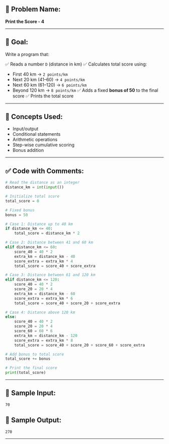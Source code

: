 ## 🧩 **Problem Name:**

**Print the Score - 4**

---

## 🎯 **Goal:**

Write a program that:

✅ Reads a number `D` (distance in km)
✅ Calculates total score using:

- First 40 km → `2 points/km`
- Next 20 km (41–60) → `4 points/km`
- Next 60 km (61–120) → `6 points/km`
- Beyond 120 km → `8 points/km`
  ✅ Adds a fixed **bonus of 50** to the final score
  ✅ Prints the total score

---

## 🧠 **Concepts Used:**

- Input/output
- Conditional statements
- Arithmetic operations
- Step-wise cumulative scoring
- Bonus addition

---

## ✅ **Code with Comments:**

```python
# Read the distance as an integer
distance_km = int(input())

# Initialize total score
total_score = 0

# Fixed bonus
bonus = 50

# Case 1: Distance up to 40 km
if distance_km <= 40:
    total_score = distance_km * 2

# Case 2: Distance between 41 and 60 km
elif distance_km <= 60:
    score_40 = 40 * 2
    extra_km = distance_km - 40
    score_extra = extra_km * 4
    total_score = score_40 + score_extra

# Case 3: Distance between 61 and 120 km
elif distance_km <= 120:
    score_40 = 40 * 2
    score_20 = 20 * 4
    extra_km = distance_km - 60
    score_extra = extra_km * 6
    total_score = score_40 + score_20 + score_extra

# Case 4: Distance above 120 km
else:
    score_40 = 40 * 2
    score_20 = 20 * 4
    score_60 = 60 * 6
    extra_km = distance_km - 120
    score_extra = extra_km * 8
    total_score = score_40 + score_20 + score_60 + score_extra

# Add bonus to total score
total_score += bonus

# Print the final score
print(total_score)
```

---

## 🧪 **Sample Input:**

```
70
```

## 🧾 **Sample Output:**

```
270
```

---
